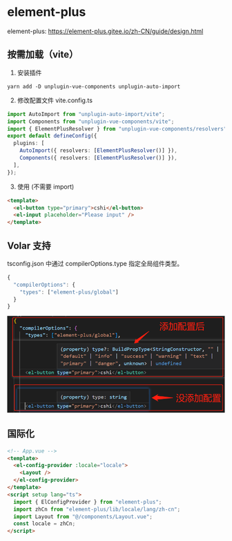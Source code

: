 # element-plus

element-plus: <https://element-plus.gitee.io/zh-CN/guide/design.html>

## 按需加载（vite）

1. 安装插件

```
yarn add -D unplugin-vue-components unplugin-auto-import
```

2. 修改配置文件 vite.config.ts

```ts
import AutoImport from "unplugin-auto-import/vite";
import Components from "unplugin-vue-components/vite";
import { ElementPlusResolver } from "unplugin-vue-components/resolvers";
export default defineConfig({
  plugins: [
    AutoImport({ resolvers: [ElementPlusResolver()] }),
    Components({ resolvers: [ElementPlusResolver()] }),
  ],
});
```

3. 使用 (不需要 import)

```html
<template>
  <el-button type="primary">cshi</el-button>
  <el-input placeholder="Please input" />
</template>
```

## Volar 支持

tsconfig.json 中通过 compilerOptions.type 指定全局组件类型。

```ts
{
  "compilerOptions": {
    "types": ["element-plus/global"]
  }
}
```

<img  src="../imgs/gongchenghua/8.jpg">

## 国际化

```html
<!-- App.vue -->
<template>
  <el-config-provider :locale="locale">
    <Layout />
  </el-config-provider>
</template>
<script setup lang="ts">
  import { ElConfigProvider } from "element-plus";
  import zhCn from "element-plus/lib/locale/lang/zh-cn";
  import Layout from "@/components/Layout.vue";
  const locale = zhCn;
</script>
```

